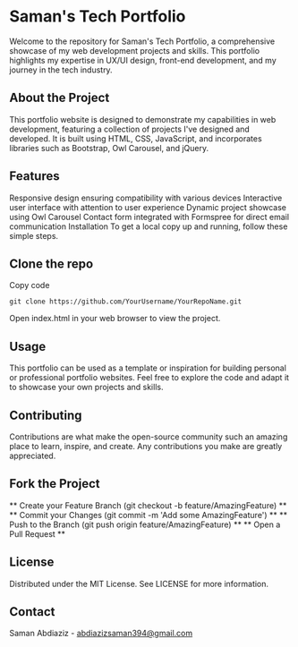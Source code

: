 # Saman's Tech Portfolio

Welcome to the repository for Saman's Tech Portfolio, a comprehensive showcase of my web development projects and skills. This portfolio highlights my expertise in UX/UI design, front-end development, and my journey in the tech industry.

## About the Project

This portfolio website is designed to demonstrate my capabilities in web development, featuring a collection of projects I've designed and developed. It is built using HTML, CSS, JavaScript, and incorporates libraries such as Bootstrap, Owl Carousel, and jQuery.

## Features

Responsive design ensuring compatibility with various devices
Interactive user interface with attention to user experience
Dynamic project showcase using Owl Carousel
Contact form integrated with Formspree for direct email communication
Installation
To get a local copy up and running, follow these simple steps.

## Clone the repo

Copy code
```
git clone https://github.com/YourUsername/YourRepoName.git
```

Open index.html in your web browser to view the project.

## Usage

This portfolio can be used as a template or inspiration for building personal or professional portfolio websites. Feel free to explore the code and adapt it to showcase your own projects and skills.

## Contributing

Contributions are what make the open-source community such an amazing place to learn, inspire, and create. Any contributions you make are greatly appreciated.

## Fork the Project

** Create your Feature Branch (git checkout -b feature/AmazingFeature) **
** Commit your Changes (git commit -m 'Add some AmazingFeature') **
** Push to the Branch (git push origin feature/AmazingFeature) **
** Open a Pull Request **

## License
Distributed under the MIT License. See LICENSE for more information.

## Contact
Saman Abdiaziz - abdiazizsaman394@gmail.com